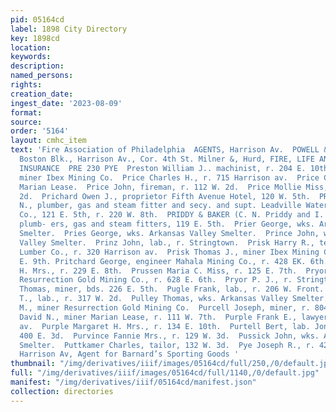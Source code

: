 ```yaml
---
pid: 05164cd
label: 1898 City Directory
key: 1898cd
location: 
keywords: 
description: 
named_persons: 
rights: 
creation_date: 
ingest_date: '2023-08-09'
format: 
source: 
order: '5164'
layout: cmhc_item
text: 'Fire Association of Philadelphia  AGENTS, Harrison Av.  POWELL & SMITH s  21-22
  Boston Blk., Harrison Av., Cor. 4th St. Milner &, Hurd, FIRE, LIFE AND ACCIDENT
  INSURANCE  PRE 230 PYE  Preston William J.. machinist, r. 204 E. 10th.  Pretty Joseph,
  miner Ibex Mining Co.  Price Charles H., r. 715 Harrison av.  Price C. S., miner
  Marian Lease.  Price John, fireman, r. 112 W. 2d.  Price Mollie Miss, r. 139 W.
  2d.  Prichard Owen J., proprietor Fifth Avenue Hotel, 120 W. 5th.  PRIDDY CHARLES
  N., plumber, gas and steam fitter and secy. and supt. Leadville Water and Sewer
  Co., 121 E. 5th, r. 220 W. 8th.  PRIDDY & BAKER (C. N. Priddy and I. 8S. Baker),
  plumb- ers, gas and steam fitters, 119 E. 5th.  Prier George, wks. Arkansas Valley
  Smelter.  Pries George, wks. Arkansas Valley Smelter.  Prince John, wks. Arkansas
  Valley Smelter.  Prinz John, lab., r. Stringtown.  Prisk Harry R., teamster Williams
  Lumber Co., r. 320 Harrison av.  Prisk Thomas J., miner Ibex Mining Co., r. 507
  E. 9th. Pritchard George, engineer Mahala Mining Co., r. 428 EK. 6th.  Prossor J.
  H. Mrs., r. 229 E. 8th.  Prussen Maria C. Miss, r. 125 E. 7th.  Pryor James, miner
  Resurrection Gold Mining Co., r. 628 E. 6th.  Pryor P. J., r. Stringtown.  Pryor
  Thomas, miner, bds. 226 E. 5th.  Pugle Frank, lab., r. 206 W. Front.  Pulley F.
  T., lab., r. 317 W. 2d.  Pulley Thomas, wks. Arkansas Valley Smelter.  Pullman Ed.
  M., miner Resurrection Gold Mining Co.  Purcell Joseph, miner, r. 804 EK. 5th.  Purdy
  David N., miner Marian Lease, r. 111 W. 7th.  Purple Frank E., lawyer, 517 Harrison
  av.  Purple Margaret H. Mrs., r. 134 E. 10th.  Purtell Bert, lab. Jones & Co., r.
  400 E. 3d.  Purvince Fannie Mrs., r. 129 W. 3d.  Pussick John, wks. Arkansas Valley
  Smelter.  Puttkamer Charles, tailor, 132 W. 3d.  Pye Joseph R., r. 425 W. 2d.  405
  Harrison Av, Agent for Barnard’s Sporting Goods '
thumbnail: "/img/derivatives/iiif/images/05164cd/full/250,/0/default.jpg"
full: "/img/derivatives/iiif/images/05164cd/full/1140,/0/default.jpg"
manifest: "/img/derivatives/iiif/05164cd/manifest.json"
collection: directories
---
```

